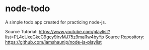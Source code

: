 # node-todo
A simple todo app created for practicing node-js.

Source Tutorial: https://www.youtube.com/playlist?list=PL4cUxeGkcC9gcy9lrvMJ75z9maRw4byYp
Source Repository: https://github.com/iamshaunjp/node-js-playlist
